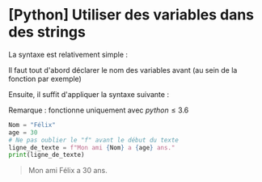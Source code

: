 # [Python] Utiliser des variables dans des strings

La syntaxe est relativement simple :

Il faut tout d'abord déclarer le nom des variables avant (au sein de la fonction par exemple)

Ensuite, il suffit d'appliquer la syntaxe suivante :

Remarque : fonctionne uniquement avec $python \leq 3.6$
```python
Nom = "Félix"
age = 30
# Ne pas oublier le "f" avant le début du texte
ligne_de_texte = f"Mon ami {Nom} a {age} ans."
print(ligne_de_texte)
```
> Mon ami Félix a 30 ans.
